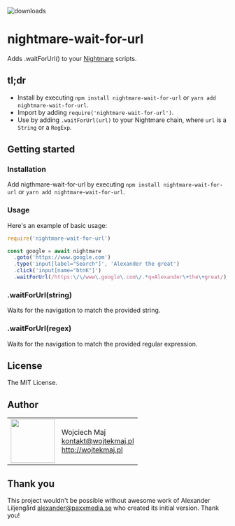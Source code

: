 
![downloads](https://img.shields.io/npm/dt/nightmare-wait-for-url.svg)

# nightmare-wait-for-url

Adds .waitForUrl() to your [Nightmare](http://github.com/segmentio/nightmare) scripts.

## tl;dr
* Install by executing `npm install nightmare-wait-for-url` or `yarn add nightmare-wait-for-url`.
* Import by adding `require('nightmare-wait-for-url')`.
* Use by adding `.waitForUrl(url)` to your Nightmare chain, where `url` is a `String` or a `RegExp`.

## Getting started

### Installation

Add nigthmare-wait-for-url by executing `npm install nightmare-wait-for-url` or `yarn add nightmare-wait-for-url`.

### Usage

Here's an example of basic usage:

```js
require('nightmare-wait-for-url')

const google = await nightmare
  .goto('https://www.google.com')
  .type('input[label="Search"]', 'Alexander the great')
  .click('input[name="btnK"]')
  .waitForUrl(/https:\/\/www\.google\.com\/.*q=Alexander\+the\+great/);
```

### .waitForUrl(string)
Waits for the navigation to match the provided string.

### .waitForUrl(regex)
Waits for the navigation to match the provided regular expression.

## License

The MIT License.

## Author

<table>
  <tr>
    <td>
      <img src="https://github.com/wojtekmaj.png?s=100" width="100">
    </td>
    <td>
      Wojciech Maj<br />
      <a href="mailto:kontakt@wojtekmaj.pl">kontakt@wojtekmaj.pl</a><br />
      <a href="http://wojtekmaj.pl">http://wojtekmaj.pl</a>
    </td>
  </tr>
</table>

## Thank you

This project wouldn't be possible without awesome work of Alexander Liljengård <alexander@paxxmedia.se> who created its initial version. Thank you!
